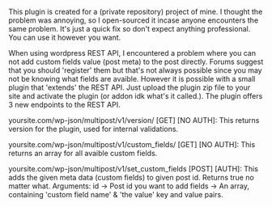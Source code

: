 This plugin is created for a (private repository) project of mine. I thought the problem was annoying, so I open-sourced it incase anyone encounters the same problem. It's just a quick fix so don't expect anything professional. You can use it however you want.

When using wordpress REST API, I encountered a problem where you can not add custom fields value (post meta) to the post directly. Forums suggest that you should 'register' them but that's not always possible since you may not be knowing what fields are avaible. However it is possible with a small plugin that 'extends' the REST API. Just upload the plugin zip file to your site and activate the plugin (or addon idk what's it called.).
The plugin offers 3 new endpoints to the REST API.

yoursite.com/wp-json/multipost/v1/version/ [GET] [NO AUTH]: This returns version for the plugin, used for internal validations.

yoursite.com/wp-json/multipost/v1/custom_fields/ [GET] [NO AUTH]: This returns an array for all avaible custom fields.

yoursite.com/wp-json/multipost/v1/set_custom_fields [POST] [AUTH]: This adds the given meta data (custom fields) to given post id. Returns true no matter what.
Arguments:
id -> Post id you want to add
fields -> An array, containing 'custom field name' & 'the value' key and value pairs.
